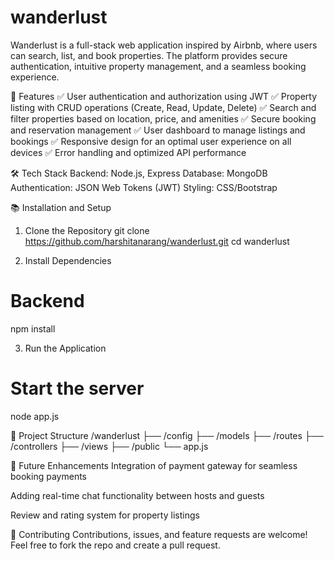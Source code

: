# wanderlust
Wanderlust is a full-stack web application inspired by Airbnb, where users can search, list, and book properties. The platform provides secure authentication, intuitive property management, and a seamless booking experience.

🚀 Features
✅ User authentication and authorization using JWT
✅ Property listing with CRUD operations (Create, Read, Update, Delete)
✅ Search and filter properties based on location, price, and amenities
✅ Secure booking and reservation management
✅ User dashboard to manage listings and bookings
✅ Responsive design for an optimal user experience on all devices
✅ Error handling and optimized API performance

🛠️ Tech Stack
Backend: Node.js, Express
Database: MongoDB
Authentication: JSON Web Tokens (JWT)
Styling: CSS/Bootstrap

📚 Installation and Setup
1. Clone the Repository
git clone https://github.com/harshitanarang/wanderlust.git
cd wanderlust

2. Install Dependencies
# Backend
npm install

3. Run the Application
# Start the server
node app.js


📂 Project Structure
/wanderlust
├── /config
├── /models
├── /routes
├── /controllers
├── /views
├── /public
└── app.js

🎯 Future Enhancements
Integration of payment gateway for seamless booking payments

Adding real-time chat functionality between hosts and guests

Review and rating system for property listings

🤝 Contributing
Contributions, issues, and feature requests are welcome! Feel free to fork the repo and create a pull request.


